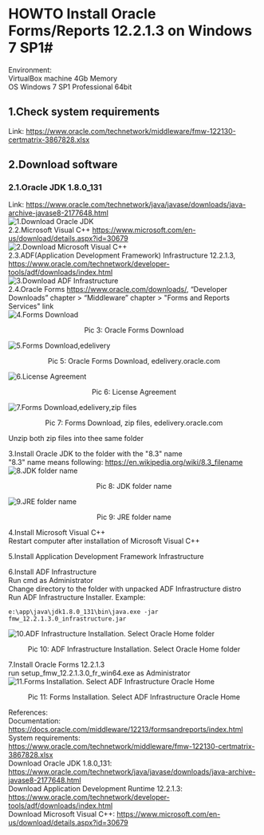 # HOWTO Install Oracle Forms/Reports 12.2.1.3 on Windows 7 SP1#
Environment:  
VirtualBox machine 4Gb Memory  
OS Windows 7 SP1 Professional 64bit  

## 1.Check system requirements
Link: https://www.oracle.com/technetwork/middleware/fmw-122130-certmatrix-3867828.xlsx  
## 2.Download software  
### 2.1.Oracle JDK 1.8.0_131
Link: https://www.oracle.com/technetwork/java/javase/downloads/java-archive-javase8-2177648.html  
![1.Download Oracle JDK](images/img1_jdk_download.jpg)  
2.2.Microsoft Visual C++ https://www.microsoft.com/en-us/download/details.aspx?id=30679  
![2.Download Microsoft Visual C++](images/img2_ms_visual_cpp_download.jpg)  
2.3.ADF(Application Development Framework) Infrastructure 12.2.1.3, https://www.oracle.com/technetwork/developer-tools/adf/downloads/index.html  
![3.Download ADF Infrastructure](images/img3_adf_infrastructure_download.jpg)  
2.4.Oracle Forms https://www.oracle.com/downloads/,  “Developer Downloads” chapter > “Middleware” chapter > "Forms and Reports Services" link  
![4.Forms Download](images/img4_forms_download.jpg)  
<p align="center">Pic 3: Oracle Forms Download</p>  


![5.Forms Download,edelivery](images/img5_forms_download.jpg)  
<p align="center">Pic 5: Oracle Forms Download, edelivery.oracle.com</p>  


![6.License Agreement](images/img6_forms_download.jpg)  
<p align="center">Pic 6: License Agreement</p>  


![7.Forms Download,edelivery,zip files](images/img7_forms_download.jpg)  
<p align="center">Pic 7: Forms Download, zip files, edelivery.oracle.com</p>  


Unzip both zip files into thee same folder  


3.Install Oracle JDK to the folder with the "8.3" name  
"8.3" name means following: https://en.wikipedia.org/wiki/8.3_filename  
![8.JDK folder name](images/img8_jdk_installation_folder_name.jpg)  
<p align="center">Pic 8: JDK folder name</p>  


![9.JRE folder name](images/img9_jdk_installation_jre_folder_name.jpg)  
<p align="center">Pic 9: JRE folder name</p>  


4.Install Microsoft Visual C++  
Restart computer after installation of Microsoft Visual C++  

5.Install Application Development Framework Infrastructure  

6.Install ADF Infrastructure   
Run cmd as Administrator  
Change directory to the folder with unpacked ADF Infrastructure distro  
Run ADF Infrastructure Installer. Example:  
```
e:\app\java\jdk1.8.0_131\bin\java.exe -jar fmw_12.2.1.3.0_infrastructure.jar
```
![10.ADF Infrastructure Installation. Select Oracle Home folder](images/img10_adf_infra_installation.jpg)  
<p align="center">Pic 10: ADF Infrastructure Installation. Select Oracle Home folder</p>  


7.Install Oracle Forms 12.2.1.3  
run setup_fmw_12.2.1.3.0_fr_win64.exe as Administrator  
![11.Forms Installation. Select ADF Infrastructure Oracle Home](images/img11_forms_installation_select_adf_infrastructure_oracle_home.jpg)  
<p align="center">Pic 11: Forms Installation. Select ADF Infrastructure Oracle Home</p>  


References:  
Documentation: https://docs.oracle.com/middleware/12213/formsandreports/index.html  
System requirements: https://www.oracle.com/technetwork/middleware/fmw-122130-certmatrix-3867828.xlsx  
Download Oracle JDK 1.8.0_131: https://www.oracle.com/technetwork/java/javase/downloads/java-archive-javase8-2177648.html  
Download Application Development Runtime 12.2.1.3: https://www.oracle.com/technetwork/developer-tools/adf/downloads/index.html  
Download Microsoft Visual C++: https://www.microsoft.com/en-us/download/details.aspx?id=30679  




